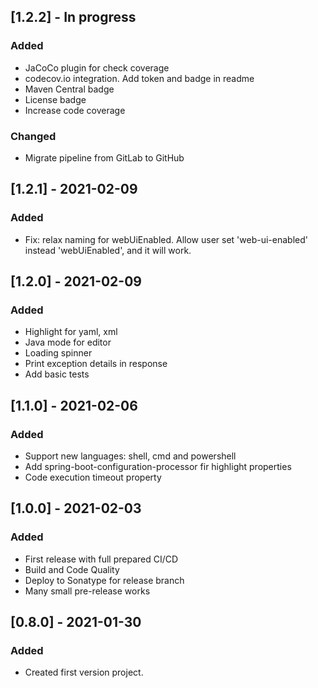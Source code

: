 ## [1.2.2] - In progress
### Added
- JaCoCo plugin for check coverage
- codecov.io integration. Add token and badge in readme
- Maven Central badge
- License badge
- Increase code coverage
### Changed
- Migrate pipeline from GitLab to GitHub

## [1.2.1] - 2021-02-09
### Added
- Fix: relax naming for webUiEnabled. Allow user set 'web-ui-enabled' instead 'webUiEnabled', and it will work.

## [1.2.0] - 2021-02-09
### Added
- Highlight for yaml, xml
- Java mode for editor
- Loading spinner
- Print exception details in response
- Add basic tests

## [1.1.0] - 2021-02-06
### Added
- Support new languages: shell, cmd and powershell
- Add spring-boot-configuration-processor fir highlight properties
- Code execution timeout property

## [1.0.0] - 2021-02-03
### Added
- First release with full prepared CI/CD
- Build and Code Quality
- Deploy to Sonatype for release branch
- Many small pre-release works

## [0.8.0] - 2021-01-30
### Added
- Created first version project.
